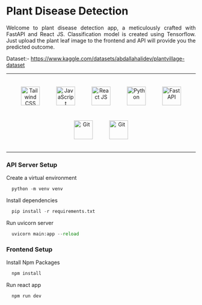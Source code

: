 # Plant Disease Detection

<p align="justify">
Welcome to plant disease detection app, a meticulously crafted with FastAPI and React JS. Classification model is created using Tensorflow. Just upload the plant leaf image to the frontend and API will provide you the predicted outcome. 
</p>

Dataset:- https://www.kaggle.com/datasets/abdallahalidev/plantvillage-dataset

---

<div align="center">  
<a href="https://tailwindcss.com/" target="_blank"><img style="margin: 20px" src="https://github.com/pc7122/Plant-Disease-Detection/assets/55906078/5b01ca32-77a2-4be8-a80f-20da919162a6" alt="Tailwind CSS" height="50" /></a>  
<a href="https://www.javascript.com/" target="_blank"><img style="margin: 20px" src="https://github.com/pc7122/Plant-Disease-Detection/assets/55906078/ed2f2c18-75ca-4a0e-b71d-d5164d88d899" alt="JavaScript" height="50" /></a>  
<a href="https://react.dev/" target="_blank"><img style="margin: 20px" src="https://github.com/pc7122/Plant-Disease-Detection/assets/55906078/df8fe0f1-69dd-4194-b934-3e44ac724bfc" alt="React JS" height="50" /></a>  
<a href="https://www.python.org/" target="_blank"><img style="margin: 20px" src="https://github.com/pc7122/Plant-Disease-Detection/assets/55906078/e573bd5c-c70d-4e56-87e3-5af210e19d2f" alt="Python" height="50" /></a>  
<a href="https://fastapi.tiangolo.com/" target="_blank"><img style="margin: 20px" src="https://github.com/pc7122/Plant-Disease-Detection/assets/55906078/899cfe00-fc5f-4e95-ba52-f1f7c15a5039" alt="FastAPI" height="50" /></a>  
<a href="https://www.tensorflow.org/" target="_blank"><img style="margin: 20px" src="https://github.com/pc7122/Plant-Disease-Detection/assets/55906078/011e1613-4924-44c9-a5d3-2239707a2fae" alt="Git" height="50" /></a>  
<a href="https://git-scm.com/" target="_blank"><img style="margin: 20px" src="https://github.com/pc7122/Plant-Disease-Detection/assets/55906078/9da91688-0f67-4760-93bd-1688f91234ef" alt="Git" height="50" /></a>  
</div>

---

### API Server Setup

Create a virtual environment

```python
  python -m venv venv
```

Install dependencies

```python
  pip install -r requirements.txt
```

Run uvicorn server

```python
  uvicorn main:app --reload
```

### Frontend Setup

Install Npm Packages

```javascript
  npm install
```

Run react app

```javascript
  npm run dev
```
